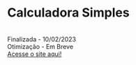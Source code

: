 <h1>Calculadora Simples</h1>
<br>
Finalizada - 10/02/2023
<br>
Otimização - Em Breve
<br>
<a href="https://jkelvin001.github.io/javascript-2/calculadora-simples" target="_blank">Acesse o site aqui!</a>
